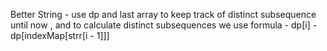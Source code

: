 Better String - use dp and last array to keep track of distinct subsequence until now , and to calculate distinct subsequences we use formula - dp[i] - dp[indexMap[strr[i - 1]]]

